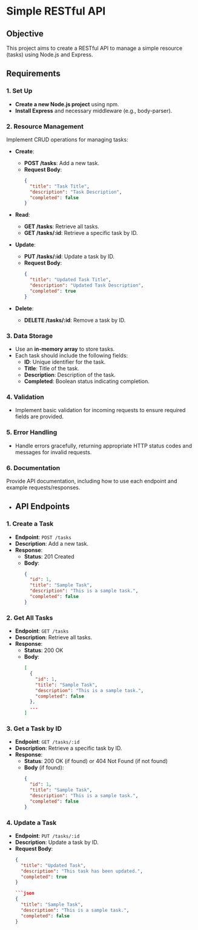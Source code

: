 # Simple RESTful API

## Objective
This project aims to create a RESTful API to manage a simple resource (tasks) using Node.js and Express.

## Requirements

### 1. Set Up
- **Create a new Node.js project** using npm.
- **Install Express** and necessary middleware (e.g., body-parser).

### 2. Resource Management
Implement CRUD operations for managing tasks:

- **Create**: 
  - **POST /tasks**: Add a new task.
  - **Request Body**:
    ```json
    {
      "title": "Task Title",
      "description": "Task Description",
      "completed": false
    }
    ```

- **Read**: 
  - **GET /tasks**: Retrieve all tasks.
  - **GET /tasks/:id**: Retrieve a specific task by ID.

- **Update**: 
  - **PUT /tasks/:id**: Update a task by ID.
  - **Request Body**:
    ```json
    {
      "title": "Updated Task Title",
      "description": "Updated Task Description",
      "completed": true
    }
    ```

- **Delete**: 
  - **DELETE /tasks/:id**: Remove a task by ID.

### 3. Data Storage
- Use an **in-memory array** to store tasks. 
- Each task should include the following fields:
  - **ID**: Unique identifier for the task.
  - **Title**: Title of the task.
  - **Description**: Description of the task.
  - **Completed**: Boolean status indicating completion.

### 4. Validation
- Implement basic validation for incoming requests to ensure required fields are provided.

### 5. Error Handling
- Handle errors gracefully, returning appropriate HTTP status codes and messages for invalid requests.

### 6. Documentation
Provide API documentation, including how to use each endpoint and example requests/responses.

- ## API Endpoints

### 1. Create a Task
- **Endpoint**: `POST /tasks`
- **Description**: Add a new task.
- **Response**:
  - **Status**: 201 Created
  - **Body**:
    ```json
    {
      "id": 1,
      "title": "Sample Task",
      "description": "This is a sample task.",
      "completed": false
    }
    ```

### 2. Get All Tasks
- **Endpoint**: `GET /tasks`
- **Description**: Retrieve all tasks.
- **Response**:
  - **Status**: 200 OK
  - **Body**:
    ```json
    [
      {
        "id": 1,
        "title": "Sample Task",
        "description": "This is a sample task.",
        "completed": false
      },
      ...
    ]
    ```

### 3. Get a Task by ID
- **Endpoint**: `GET /tasks/:id`
- **Description**: Retrieve a specific task by ID.
- **Response**:
  - **Status**: 200 OK (if found) or 404 Not Found (if not found)
  - **Body** (if found):
    ```json
    {
      "id": 1,
      "title": "Sample Task",
      "description": "This is a sample task.",
      "completed": false
    }
    ```

### 4. Update a Task
- **Endpoint**: `PUT /tasks/:id`
- **Description**: Update a task by ID.
- **Request Body**:
  ```json
  {
    "title": "Updated Task",
    "description": "This task has been updated.",
    "completed": true
  }

  ```json
  {
    "title": "Sample Task",
    "description": "This is a sample task.",
    "completed": false
  }
